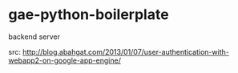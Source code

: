 gae-python-boilerplate
======================

backend server

src:
http://blog.abahgat.com/2013/01/07/user-authentication-with-webapp2-on-google-app-engine/
